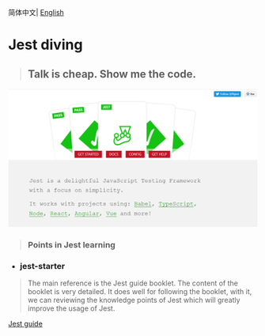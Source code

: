 简体中文| [English](./README.en-US.md)

# Jest diving
> ## Talk is cheap. Show me the code.

![](./assets/Jest.png)

> ### Points in Jest learning

* ### jest-starter
> The main reference is the Jest guide booklet. The content of the booklet is very detailed. It does well for following the booklet, with it, we can reviewing the knowledge points of Jest which will greatly improve the usage of Jest.

  [Jest guide](https://github.yanhaixiang.com/jest-tutorial/)